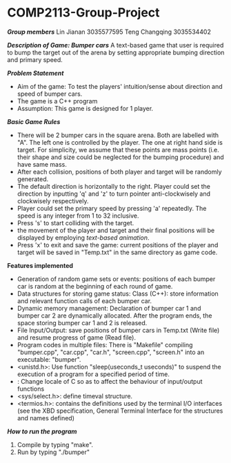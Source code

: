 # COMP2113-Group-Project

***Group members***
Lin Jianan 3035577595
Teng Changqing 3035534402

***Description of Game: Bumper cars***
A text-based game that user is required to bump the target out of the arena by setting appropriate bumping direction and primary speed.

***Problem Statement***
- Aim of the game: To test the players' intuition/sense about direction and speed of bumper cars.
- The game is a C++ program
- Assumption: This game is designed for 1 player.

***Basic Game Rules***
- There will be 2 bumper cars in the square arena. Both are labelled with "A". The left one is controlled by the player. The one at right hand side is target. For simplicity, we assume that these points are mass points (i.e. their shape and size could be neglected for the bumping procedure) and have same mass.
- After each collision, positions of both player and target will be randomly generated.
- The default direction is horizontally to the right. Player could set the direction by inputting 'q' and 'z' to turn pointer anti-clockwisely and clockwisely respectively.
- Player could set the primary speed by pressing 'a' repeatedly. The speed is any integer from 1 to 32 inclusive.
- Press 's' to start colliding with the target.
- the movement of the player and target and their final positions will be displayed by employing *text-based animation*.
- Press 'x' to exit and save the game: current positions of the player and target will be saved in "Temp.txt" in the same directory as game code. 

**Features implemented**
- Generation of random game sets or events: positions of each bumper car is random at the beginning of each round of game.
- Data structures for storing game status: Class (C++): store information and relevant function calls of each bumper car.
- Dynamic memory management: Declaration of bumper car 1 and bumper car 2 are dynamically allocated. After the program ends, the space storing bumper car 1 and 2 is released.
- File Input/Output: save positions of bumper cars in Temp.txt (Write file) and resume progress of game (Read file).
- Program codes in multiple files: There is "Makefile" compiling "bumper.cpp", "car.cpp", "car.h", "screen.cpp", "screen.h" into an executable: "bumper".
- <unistd.h>: Use function "sleep(useconds_t useconds)" to suspend the execution of a program for a specified period of time.
- <clocale>: Change locale of C so as to affect the behaviour of input/output functions
- <sys/select.h>: define timeval structure.
- <termios.h>: contains the definitions used by the terminal I/O interfaces (see the XBD specification, General Terminal Interface for the structures and names defined)

***How to run the program***
1. Compile by typing "make".
2. Run by typing "./bumper"
